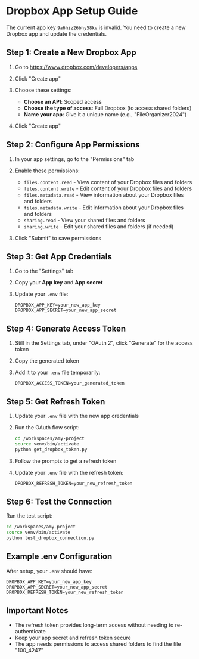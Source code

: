 # Dropbox App Setup Guide

The current app key `9a6hiz26bhy58kv` is invalid. You need to create a new Dropbox app and update the credentials.

## Step 1: Create a New Dropbox App

1. Go to https://www.dropbox.com/developers/apps

2. Click "Create app"

3. Choose these settings:
   - **Choose an API**: Scoped access
   - **Choose the type of access**: Full Dropbox (to access shared folders)
   - **Name your app**: Give it a unique name (e.g., "FileOrganizer2024")

4. Click "Create app"

## Step 2: Configure App Permissions

1. In your app settings, go to the "Permissions" tab

2. Enable these permissions:
   - `files.content.read` - View content of your Dropbox files and folders
   - `files.content.write` - Edit content of your Dropbox files and folders
   - `files.metadata.read` - View information about your Dropbox files and folders
   - `files.metadata.write` - Edit information about your Dropbox files and folders
   - `sharing.read` - View your shared files and folders
   - `sharing.write` - Edit your shared files and folders (if needed)

3. Click "Submit" to save permissions

## Step 3: Get App Credentials

1. Go to the "Settings" tab

2. Copy your **App key** and **App secret**

3. Update your `.env` file:
   ```
   DROPBOX_APP_KEY=your_new_app_key
   DROPBOX_APP_SECRET=your_new_app_secret
   ```

## Step 4: Generate Access Token

1. Still in the Settings tab, under "OAuth 2", click "Generate" for the access token

2. Copy the generated token

3. Add it to your `.env` file temporarily:
   ```
   DROPBOX_ACCESS_TOKEN=your_generated_token
   ```

## Step 5: Get Refresh Token

1. Update your `.env` file with the new app credentials

2. Run the OAuth flow script:
   ```bash
   cd /workspaces/amy-project
   source venv/bin/activate
   python get_dropbox_token.py
   ```

3. Follow the prompts to get a refresh token

4. Update your `.env` file with the refresh token:
   ```
   DROPBOX_REFRESH_TOKEN=your_new_refresh_token
   ```

## Step 6: Test the Connection

Run the test script:
```bash
cd /workspaces/amy-project
source venv/bin/activate
python test_dropbox_connection.py
```

## Example .env Configuration

After setup, your `.env` should have:
```
DROPBOX_APP_KEY=your_new_app_key
DROPBOX_APP_SECRET=your_new_app_secret
DROPBOX_REFRESH_TOKEN=your_new_refresh_token
```

## Important Notes

- The refresh token provides long-term access without needing to re-authenticate
- Keep your app secret and refresh token secure
- The app needs permissions to access shared folders to find the file "100_4247"
